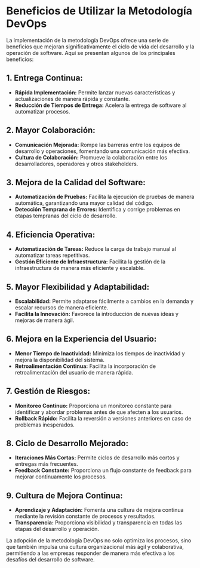 # Beneficios de Utilizar la Metodología DevOps

La implementación de la metodología DevOps ofrece una serie de beneficios que mejoran significativamente el ciclo de vida del desarrollo y la operación de software. Aquí se presentan algunos de los principales beneficios:

## 1. **Entrega Continua:**
   - **Rápida Implementación:** Permite lanzar nuevas características y actualizaciones de manera rápida y constante.
   - **Reducción de Tiempos de Entrega:** Acelera la entrega de software al automatizar procesos.

## 2. **Mayor Colaboración:**
   - **Comunicación Mejorada:** Rompe las barreras entre los equipos de desarrollo y operaciones, fomentando una comunicación más efectiva.
   - **Cultura de Colaboración:** Promueve la colaboración entre los desarrolladores, operadores y otros stakeholders.

## 3. **Mejora de la Calidad del Software:**
   - **Automatización de Pruebas:** Facilita la ejecución de pruebas de manera automática, garantizando una mayor calidad del código.
   - **Detección Temprana de Errores:** Identifica y corrige problemas en etapas tempranas del ciclo de desarrollo.

## 4. **Eficiencia Operativa:**
   - **Automatización de Tareas:** Reduce la carga de trabajo manual al automatizar tareas repetitivas.
   - **Gestión Eficiente de Infraestructura:** Facilita la gestión de la infraestructura de manera más eficiente y escalable.

## 5. **Mayor Flexibilidad y Adaptabilidad:**
   - **Escalabilidad:** Permite adaptarse fácilmente a cambios en la demanda y escalar recursos de manera eficiente.
   - **Facilita la Innovación:** Favorece la introducción de nuevas ideas y mejoras de manera ágil.

## 6. **Mejora en la Experiencia del Usuario:**
   - **Menor Tiempo de Inactividad:** Minimiza los tiempos de inactividad y mejora la disponibilidad del sistema.
   - **Retroalimentación Continua:** Facilita la incorporación de retroalimentación del usuario de manera rápida.

## 7. **Gestión de Riesgos:**
   - **Monitoreo Continuo:** Proporciona un monitoreo constante para identificar y abordar problemas antes de que afecten a los usuarios.
   - **Rollback Rápido:** Facilita la reversión a versiones anteriores en caso de problemas inesperados.

## 8. **Ciclo de Desarrollo Mejorado:**
   - **Iteraciones Más Cortas:** Permite ciclos de desarrollo más cortos y entregas más frecuentes.
   - **Feedback Constante:** Proporciona un flujo constante de feedback para mejorar continuamente los procesos.

## 9. **Cultura de Mejora Continua:**
   - **Aprendizaje y Adaptación:** Fomenta una cultura de mejora continua mediante la revisión constante de procesos y resultados.
   - **Transparencia:** Proporciona visibilidad y transparencia en todas las etapas del desarrollo y operación.

La adopción de la metodología DevOps no solo optimiza los procesos, sino que también impulsa una cultura organizacional más ágil y colaborativa, permitiendo a las empresas responder de manera más efectiva a los desafíos del desarrollo de software.

